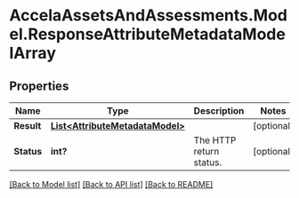 # AccelaAssetsAndAssessments.Model.ResponseAttributeMetadataModelArray
## Properties

Name | Type | Description | Notes
------------ | ------------- | ------------- | -------------
**Result** | [**List&lt;AttributeMetadataModel&gt;**](AttributeMetadataModel.md) |  | [optional] 
**Status** | **int?** | The HTTP return status. | [optional] 

[[Back to Model list]](../README.md#documentation-for-models) [[Back to API list]](../README.md#documentation-for-api-endpoints) [[Back to README]](../README.md)

